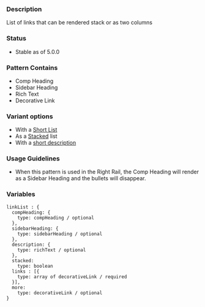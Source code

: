 ### Description
List of links that can be rendered stack or as two columns

### Status
* Stable as of 5.0.0

### Pattern Contains
* Comp Heading
* Sidebar Heading
* Rich Text
* Decorative Link

### Variant options
* With a [Short List](./?p=organisms-link-list-with-short-list)
* As a [Stacked](./?p=organisms-link-list-as-stacked) list
* With a [short description](./?p=organisms-link-list-with-description)

### Usage Guidelines
* When this pattern is used in the Right Rail, the Comp Heading will render as a Sidebar Heading and the bullets will disappear.


### Variables
~~~
linkList : {
  compHeading: {
    type: compHeading / optional
  },
  sidebarHeading: { 
    type: sidebarHeading / optional
  },
  description: {
    type: richText / optional
  },
  stacked: 
    type: boolean
  links : [{
    type: array of decorativeLink / required
  }],
  more:
    type: decorativeLink / optional
}
~~~
